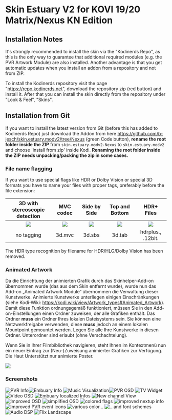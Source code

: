 # Skin Estuary V2 for KOVI 19/20 Matrix/Nexus KN Edition #


## Installation Notes ##

It's strongly recommended to install the skin via the "Kodinerds Repo", as this is the only way to guarantee that additional 
required modules (e.g. the PVR Artwork Module) are also installed. Another advantage is that you get automatic updates when 
you install an addon from a repository and not from ZIP.

To install the Kodinerds repository visit the page "https://repo.kodinerds.net", download the repository zip (red button) 
and install it. After that you can install the skin directly from the repository under "Look & Feel", "Skins".

## Installation from Git ##

If you want to install the latest version from Git (before this has added to Kodinerds Repo) just download the Addon from here 
https://github.com/b-jesch/skin.estuary.modv2/tree/Nexus (green Code button), **rename the root folder inside the ZIP** 
from ```skin.estuary.modv2-Nexus``` to ```skin.estuary.modv2``` and choose 'install from zip' inside Kodi. **Renaming 
the root folder inside the ZIP needs unpacking/packing the zip in some cases.**

### File name flagging ###
If you want to use special flags like HDR or Dolby Vision or special 3D formats you have to name your files with proper tags, 
preferably before the file extension: 

| 3D with <br> stereoscopic detection |           MVC codec            |          Side by Side          |         Top and Bottom         |            HDR+ Files            |
|:-----------------------------------:|:------------------------------:|:------------------------------:|:------------------------------:|:--------------------------------:|
|     ![](resources/flags/3d.png)     | ![](resources/flags/3dmvc.png) | ![](resources/flags/3dsbs.png) | ![](resources/flags/3dtab.png) | ![](resources/flags/hdrplus.png) | 
|             no tagging              |             3d.mvc             |             3d.sbs             |             3d.tab             |         hdrplus., .12bit.        |


The HDR type recognition by filename for HDR/HLG/Dolby Vision has been removed.

### Animated Artwork ###

Da die Einrichtung der animierten Grafik durch das Skinhelper-Add-on übernommen wurde (das aus dem Skin entfernt wurde), wurde nun das Add-on „Animated Artwork Module“ übernommen
 die Verwaltung dieser Kunstwerke.  Animierte Kunstwerke unterliegen einigen Einschränkungen (siehe Kodi-Wiki: https://kodi.wiki/view/Artwork_types#Animated_Artwork).
Damit diese Funktion ordnungsgemäß funktioniert, müssen Sie in den Add-on-Einstellungen einen Ordner zuweisen, der alle Grafiken enthält.  Das
 Ordner **muss** ein Ordner Ihres lokalen Dateisystems sein.  Sie können eine Netzwerkfreigabe verwenden, diese **muss** jedoch an einem lokalen Mountpoint gemountet werden.
 Legen Sie alle Ihre Kunstwerke in diesen Ordner.  Unterordner sind erlaubt (ohne Verschachtelung).

Wenn Sie in Ihrer Filmbibliothek navigieren, steht Ihnen im Kontextmenü nun ein neuer Eintrag zur (Neu-)Zuweisung animierter Grafiken zur Verfügung.  Die Haut
 Unterstützt nur animierte Poster.

![](resources/setup_ap.png)

### Screenshots ###

![PVR Info](resources/screenshots/screenshot_1.png)![Embuary Info](resources/screenshots/screenshot_2.png)
![Music Visualization](resources/screenshots/screenshot_3.png)![PVR OSD](resources/screenshots/screenshot_4.png)
![TV Widget](resources/screenshots/screenshot_5.png)![Video OSD](resources/screenshots/screenshot_6.png)
![Embuary localized Infos](resources/screenshots/screenshot_7.png)
![New channel View](resources/screenshots/screenshot_8.png)
![Improved OSD](resources/screenshots/screenshot_9.png)
![simplified OSD](resources/screenshots/screenshot_10.png)
![colored flags](resources/screenshots/screenshot_11.png)
![improved nextup info](resources/screenshots/screenshot_12.png)
![improved PVR event icons](resources/screenshots/screenshot_13.png)
![various color...](resources/screenshots/screenshot_14.png)
![...and font schemes](resources/screenshots/screenshot_15.png)
![Audio DSP](resources/screenshots/screenshot_16.png)
![Flix Landscape](resources/screenshots/screenshot_17.png)
